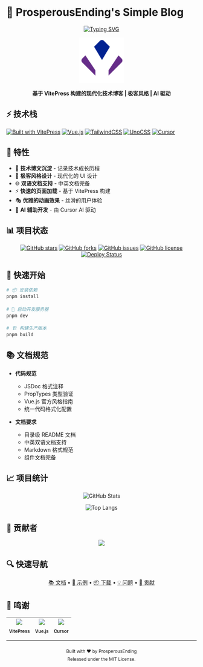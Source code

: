 # 🚀 ProsperousEnding's Simple Blog

<div align="center">

[![Typing SVG](https://readme-typing-svg.herokuapp.com?font=Fira+Code&pause=1000&color=646CFF&center=true&vCenter=true&width=435&lines=Welcome+to+ProsperousEnding's+Simple+Blog;A+Modern+VitePress+Blog;Powered+by+Cursor+AI)](https://git.io/typing-svg)

<p align="center">
  <img src="docs/public/logo.svg" alt="ProsperousEnding Tech Blog" width="120" height="120" />
</p>

**基于 VitePress 构建的现代化技术博客 | 极客风格 | AI 驱动**

</div>

## ⚡️ 技术栈

[![Built with VitePress](https://img.shields.io/badge/Built%20with-VitePress-646CFF?style=flat-square)](https://vitepress.dev/)
[![Vue.js](https://img.shields.io/badge/Vue.js-3.x-4FC08D?style=flat-square&logo=vue.js)](https://vuejs.org/)
[![TailwindCSS](https://img.shields.io/badge/TailwindCSS-3.x-38B2AC?style=flat-square&logo=tailwind-css)](https://tailwindcss.com/)
[![UnoCSS](https://img.shields.io/badge/UnoCSS-Latest-333333?style=flat-square)](https://github.com/unocss/unocss)
[![Cursor](https://img.shields.io/badge/Built%20with-Cursor%20AI-blue?style=flat-square)](https://cursor.sh/)

## 🎯 特性

- 📝 **技术博文沉淀** - 记录技术成长历程
- 🎨 **极客风格设计** - 现代化的 UI 设计
- 🌐 **双语文档支持** - 中英文档完备
- ⚡️ **快速的页面加载** - 基于 VitePress 构建
- 🎭 **优雅的动画效果** - 丝滑的用户体验
- 🤖 **AI 辅助开发** - 由 Cursor AI 驱动

## 📊 项目状态

<div align="center">

[![GitHub stars](https://img.shields.io/github/stars/ProsperousEnding/simple?style=social)](https://github.com/ProsperousEnding/simple/stargazers)
[![GitHub forks](https://img.shields.io/github/forks/ProsperousEnding/simple?style=social)](https://github.com/ProsperousEnding/simple/network)
[![GitHub issues](https://img.shields.io/github/issues/ProsperousEnding/simple)](https://github.com/ProsperousEnding/simple/issues)
[![GitHub license](https://img.shields.io/github/license/ProsperousEnding/simple)](https://github.com/ProsperousEnding/simple/blob/main/LICENSE)
[![Deploy Status](https://img.shields.io/github/deployments/ProsperousEnding/simple/Production?label=deploy)](https://github.com/ProsperousEnding/simple/deployments)

</div>

## 🚀 快速开始

```bash
# 📦 安装依赖
pnpm install

# 🎯 启动开发服务器
pnpm dev

# 🏗️ 构建生产版本
pnpm build
```

## 📚 文档规范

- **代码规范**
  - JSDoc 格式注释
  - PropTypes 类型验证
  - Vue.js 官方风格指南
  - 统一代码格式化配置

- **文档要求**
  - 目录级 README 文档
  - 中英双语文档支持
  - Markdown 格式规范
  - 组件文档完备

## 📈 项目统计

<div align="center">

![GitHub Stats](https://github-readme-stats.vercel.app/api?username=ProsperousEnding&show_icons=true&theme=tokyonight&hide_border=true)

![Top Langs](https://github-readme-stats.vercel.app/api/top-langs/?username=ProsperousEnding&layout=compact&theme=tokyonight&hide_border=true)

</div>

## 🤝 贡献者

<div align="center">
  <a href="https://github.com/ProsperousEnding/simple/graphs/contributors">
    <img src="https://contrib.rocks/image?repo=ProsperousEnding/simple" />
  </a>
</div>

## 🔍 快速导航

<div align="center">

[📚 文档](docs/) • [🎨 示例](examples/) • [📦 下载](releases/) • [💡 问题](issues/) • [🤝 贡献](CONTRIBUTING.md)

</div>

## 🙏 鸣谢

<div align="center">

| <img src="https://vitepress.dev/vitepress-logo-large.webp" width="40"/><br/><sub><b>VitePress</b></sub> | <img src="https://vuejs.org/images/logo.png" width="40"/><br/><sub><b>Vue.js</b></sub> | <img src="https://cursor.sh/brand/logo.svg" width="40"/><br/><sub><b>Cursor</b></sub> |
|:---:|:---:|:---:|

</div>

---

<div align="center">
  <sub>Built with ❤️ by ProsperousEnding</sub>
  <br>
  <sub>Released under the MIT License.</sub>
</div> 
